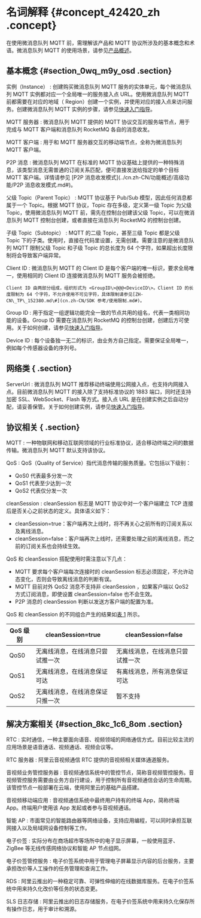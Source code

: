 # 名词解释 {#concept_42420_zh .concept}

在使用微消息队列 MQTT 前，需理解该产品和 MQTT 协议所涉及的基本概念和术语。微消息队列 MQTT 的使用场景，请参见[产品概述](cn.zh-CN/产品简介/产品概述.md#)。

## 基本概念 {#section_0wq_m9y_osd .section}

 实例（Instance）
 :   创建购买微消息队列 MQTT 服务的实体单元，每个微消息队列 MQTT 实例都对应一个全局唯一的服务接入点 URL。使用微消息队列 MQTT 前都需要在对应的地域（ Region）创建一个实例，并使用对应的接入点来访问服务。创建微消息队列 MQTT 实例的步骤，请参见[快速入门指导](../cn.zh-CN/快速入门/快速入门指导.md#)。

  MQTT 服务器
 :   微消息队列 MQTT 提供的 MQTT 协议交互的服务端节点，用于完成与 MQTT 客户端和消息队列 RocketMQ 各自的消息收发。

  MQTT 客户端
 :   用于和 MQTT 服务器交互的移动端节点，全称为微消息队列 MQTT 客户端。

  P2P 消息
 :   微消息队列 MQTT 在标准的 MQTT 协议基础上提供的一种特殊消息，该类型消息无需普通的订阅关系匹配，便可直接发送给指定的单个目标 MQTT 客户端。详情请参见 [P2P 消息收发模式](../cn.zh-CN/功能概述/高级功能/P2P 消息收发模式.md#)。

  父级 Topic（Parent Topic）
 :   MQTT 协议基于 Pub/Sub 模型，因此任何消息都属于一个 Topic。根据 MQTT 协议，Topic 存在多级，定义第一级 Topic 为父级 Topic，使用微消息队列 MQTT 前，需先在控制台创建该父级 Topic，可以在微消息队列 MQTT 控制台创建，或者直接在消息队列 RocketMQ 的控制台创建。

  子级 Topic（Subtopic）
 :   MQTT 的二级 Topic，甚至三级 Topic 都是父级 Topic 下的子类。使用时，直接在代码里设置，无需创建。需要注意的是微消息队列 MQTT 限制父级 Topic 和子级 Topic 的总长度为 64 个字符，如果超出长度限制将会导致客户端异常。

  Client ID
 :   微消息队列 MQTT 的 Client ID 是每个客户端的唯一标识，要求全局唯一，使用相同的 Client ID 连接微消息队列 MQTT 服务会被拒绝。

    Client ID 由两部分组成，组织形式为 <GroupID\>@@@<DeviceID\>。Client ID 的长度限制为 64 个字符，不允许使用不可见字符，具体限制请参见[ZH-CN\_TP\_152380.md\#](cn.zh-CN/SDK 参考/使用限制.md#)。

  Group ID
 :   用于指定一组逻辑功能完全一致的节点共用的组名，代表一类相同功能的设备。Group ID 需要在消息队列 RocketMQ 的控制台创建，创建后方可使用。关于如何创建，请参见[快速入门指导](../cn.zh-CN/快速入门/快速入门指导.md#)。

  Device ID
 :   每个设备独一无二的标识，由业务方自己指定。需要保证全局唯一，例如每个传感器设备的序列号。

 ## 网络类 { .section}

 ServerUrl
 :   微消息队列 MQTT 推荐移动终端使用公网接入点，也支持内网接入点。目前微消息队列 MQTT 的接入除了支持标准协议的 1883 端口，同时还支持加密 SSL、WebSocket、Flash 等方式。接入点 URL 是在创建实例之后自动分配，请妥善保管。关于如何创建实例，请参见[快速入门指导](../cn.zh-CN/快速入门/快速入门指导.md#)。

 ## 协议相关 { .section}

 MQTT
 :   一种物联网和移动互联网领域的行业标准协议，适合移动终端之间的数据传输。微消息队列 MQTT 默认支持该协议。

  QoS
 :   QoS（Quality of Service）指代消息传输的服务质量。它包括以下级别：

-   QoS0 代表最多分发一次
-   QoS1 代表至少达到一次
-   QoS2 代表仅分发一次

  cleanSession
 :   cleanSession 标志是 MQTT 协议中对一个客户端建立 TCP 连接后是否关心之前状态的定义。具体语义如下：

-   cleanSession=true：客户端再次上线时，将不再关心之前所有的订阅关系以及离线消息。
-   cleanSession=false：客户端再次上线时，还需要处理之前的离线消息，而之前的订阅关系也会持续生效。

 QoS 和 cleanSession 搭配使用时需注意以下几点：

-   MQTT 要求每个客户端每次连接时的 cleanSession 标志必须固定，不允许动态变化，否则会导致离线消息的判断有误。
-   MQTT 目前对外 QoS2 消息不支持非 cleanSession ，如果客户端以 QoS2 方式订阅消息，即使设置 cleanSession=false 也不会生效。
-   P2P 消息的 cleanSession 判断以发送方客户端的配置为准。

QoS 和 cleanSession 的不同组合产生的结果如[表 1](#table_7gm_rsn_o4j) 所示。

|QoS 级别|cleanSession=true|cleanSession=false|
|------|-----------------|------------------|
|QoS0|无离线消息，在线消息只尝试推一次|无离线消息，在线消息只尝试推一次|
|QoS1|无离线消息，在线消息保证可达|有离线消息，所有消息保证可达|
|QoS2|无离线消息，在线消息保证只推一次|暂不支持|

## 解决方案相关 {#section_8kc_1c6_8om .section}

 RTC
 :   实时通信，一种主要面向语音、视频领域的网络通信方式。目前比较主流的应用场景是语音通话、视频通话、视频会议等。

  RTC 服务器
 :   阿里云音视频通信 RTC 提供的音视频相关媒体通道服务。

  音视频业务管控服务器
 :   音视频通信系统中的管控节点，简称音视频管控服务。音视频管控服务需要由业务方自行建设，用于控制所有音视频通信会话的生命周期。该管控节点一般部署在云端，使用阿里云的基础产品搭建。

  音视频移动端应用
 :   音视频通信系统中最终用户持有的终端 App，简称终端 App。终端用户使用该 App 发起或者参与音视频通话。

  智能 AP
 :   市面常见的智能路由器等网络设备，支持应用编程，可以同时承担互联网接入以及局域网设备控制等工作。

  电子价签
 :   实际分布在商场超市等场所中的电子显示屏幕，一般使用蓝牙、ZigBee 等无线传感网络协议和智能 AP 节点组网。

  电子价签管控服务
 :   电子价签系统中用于管理电子屏幕显示内容的后台服务，主要承担改价等人工操作的任务管理和查询工作。

  RDS
 :   阿里云推出的一种稳定可靠、可弹性伸缩的在线数据库服务。在电子价签系统中用来持久化改价等任务的状态变更。

  SLS 日志存储
 :   阿里云推出的日志存储服务，在电子价签系统中用来持久化保存所有操作日志，用于审计和溯源。

 
